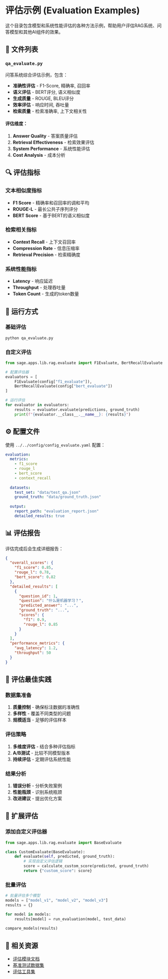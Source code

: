 # 评估示例 (Evaluation Examples)

这个目录包含模型和系统性能评估的各种方法示例，帮助用户评估RAG系统、问答模型和其他AI组件的效果。

## 📁 文件列表

### `qa_evaluate.py`
问答系统综合评估示例，包含：
- **准确性评估** - F1-Score, 精确率, 召回率
- **语义评估** - BERT评分, 语义相似度
- **生成质量** - ROUGE, BLEU评分
- **效率评估** - 响应时间, 吞吐量
- **检索质量** - 检索准确率, 上下文相关性

#### 评估维度：
1. **Answer Quality** - 答案质量评估
2. **Retrieval Effectiveness** - 检索效果评估
3. **System Performance** - 系统性能评估
4. **Cost Analysis** - 成本分析

## 🔍 评估指标

### 文本相似度指标
- **F1 Score** - 精确率和召回率的调和平均
- **ROUGE-L** - 最长公共子序列评分
- **BERT Score** - 基于BERT的语义相似度

### 检索相关指标
- **Context Recall** - 上下文召回率
- **Compression Rate** - 信息压缩率
- **Retrieval Precision** - 检索精确度

### 系统性能指标
- **Latency** - 响应延迟
- **Throughput** - 处理吞吐量
- **Token Count** - 生成的token数量

## 🚀 运行方式

### 基础评估
```bash
python qa_evaluate.py
```

### 自定义评估
```python
from sage.apps.lib.rag.evaluate import F1Evaluate, BertRecallEvaluate

# 配置评估器
evaluators = [
    F1Evaluate(config["f1_evaluate"]),
    BertRecallEvaluate(config["bert_evaluate"])
]

# 运行评估
for evaluator in evaluators:
    results = evaluator.evaluate(predictions, ground_truth)
    print(f"{evaluator.__class__.__name__}: {results}")
```

## ⚙️ 配置文件

使用 `../../config/config_evaluate.yaml` 配置：

```yaml
evaluation:
  metrics:
    - f1_score
    - rouge_l
    - bert_score
    - context_recall
  
  datasets:
    test_set: "data/test_qa.json"
    ground_truth: "data/ground_truth.json"
  
  output:
    report_path: "evaluation_report.json"
    detailed_results: true
```

## 📊 评估报告

评估完成后会生成详细报告：

```json
{
  "overall_scores": {
    "f1_score": 0.85,
    "rouge_l": 0.78,
    "bert_score": 0.82
  },
  "detailed_results": [
    {
      "question_id": 1,
      "question": "什么是机器学习？",
      "predicted_answer": "...",
      "ground_truth": "...",
      "scores": {
        "f1": 0.9,
        "rouge_l": 0.85
      }
    }
  ],
  "performance_metrics": {
    "avg_latency": 1.2,
    "throughput": 50
  }
}
```

## 🎯 评估最佳实践

### 数据集准备
1. **质量控制** - 确保标注数据的准确性
2. **多样性** - 覆盖不同类型的问题
3. **规模适当** - 足够的评估样本

### 评估策略
1. **多维度评估** - 结合多种评估指标
2. **A/B测试** - 比较不同模型版本
3. **持续评估** - 定期评估系统性能

### 结果分析
1. **错误分析** - 分析失败案例
2. **性能瓶颈** - 识别系统瓶颈
3. **改进建议** - 提出优化方案

## 🔧 扩展评估

### 添加自定义评估器
```python
from sage.apps.lib.rag.evaluate import BaseEvaluate

class CustomEvaluate(BaseEvaluate):
    def evaluate(self, predicted, ground_truth):
        # 实现自定义评估逻辑
        score = calculate_custom_score(predicted, ground_truth)
        return {"custom_score": score}
```

### 批量评估
```python
# 批量评估多个模型
models = ["model_v1", "model_v2", "model_v3"]
results = {}

for model in models:
    results[model] = run_evaluation(model, test_data)
    
compare_models(results)
```

## 🔗 相关资源

- [评估模块文档](../../packages/sage-userspace/src/sage/lib/rag/evaluate.py)
- [基准测试数据集](../../data/sample/)
- [评估工具集](../../packages/sage-userspace/src/sage/lib/rag/)
